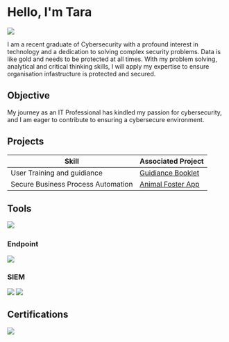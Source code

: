 # Hello, I'm Tara
<a href="https://linkedin.com/omotarakudehinbu/"><img src="https://img.shields.io/badge/-LinkedIn-0072b1?&style=for-the-badge&logo=linkedin&logoColor=white" /></a>

I am a recent graduate of Cybersecurity with a profound interest in technology and a dedication to solving complex security problems. Data is like gold and needs to be protected at all times. With my problem solving, analytical and critical thinking skills, I will apply my expertise to ensure organisation infastructure is protected and secured. 

## Objective

My journey as an IT Professional has kindled my passion for cybersecurity, and I am eager to contribute to ensuring a cybersecure environment.

## Projects

| Skill                                         | Associated Project         |
|-----------------------------------------------|----------------------------|
| User Training and guidiance          | <a href="https://www.canva.com/design/DAGPne49XGM/dKQx1hNLxOEt_ivuZU7cxg/edit?utm_content=DAGPne49XGM&utm_campaign=designshare&utm_medium=link2&utm_source=sharebutton">Guidiance Booklet</a>|
| Secure Business Process Automation | <a href="https://youtu.be/jfKaUNXIBL8">Animal Foster App</a>|


## Tools
<div>
    <img src="https://img.shields.io/badge/-Wireshark-1679A7?&style=for-the-badge&logo=Wireshark&logoColor=white" />
    <img scr= "https://img.shields.io/badge/Microsoft-Publication-blue?logo=microsoft&logoColor=white" />
</div>

### Endpoint
<div>
    <img src="https://img.shields.io/badge/-Microsoft_Defender_for_Endpoint-00A4EF?&style=for-the-badge&logo=Microsoft&logoColor=white" />
</div>

### SIEM
<div>
    <img src="https://img.shields.io/badge/-Microsoft_Sentinel-0078D4?&style=for-the-badge&logo=Microsoft&logoColor=white" />
    <img src="https://img.shields.io/badge/-Splunk-000000?&style=for-the-badge&logo=Splunk&logoColor=white" />
</div>

## Certifications

<div>
<img src="https://img.shields.io/badge/Microsoft_Certified-Identity_and_Access_Administrator-0078D4?logo=microsoft&logoColor=white)" />
</div>
